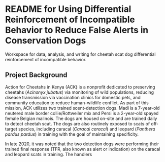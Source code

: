 # README for Using Differential Reinforcement of Incompatible Behavior to Reduce False Alerts in Conservation Dogs
Workspace for data, analysis, and writing for cheetah scat dog differential reinforcement of incompatible behavior.

## Project Background
Action for Cheetahs in Kenya (ACK) is a nonprofit dedicated to preserving cheetahs (*Acinonyx jubatus*) via monitoring of wild populations, reducing disease transmission via vaccination clinics for domestic pets, and community education to reduce human-wildlife conflict. As part of this mission, ACK utilizes two trained scent-detection dogs. Madi is a 7-year-old neutered male border collie/Rottweiler mix and Persi is a 2-year-old spayed female Belgian malinois. The dogs are housed on-site and are trained daily to detect cheetah scat. The dogs are also routinely exposed to scats of off-target species, including caracal (*Caracal caracal*) and leopard (*Panthera pardus pardus*) in training with the goal of maintaining specificity.

In late 2020, it was noted that the two detection dogs were performing their trained final response (TFR, also known as alert or indication) on the caracal and leopard scats in training. The handlers 